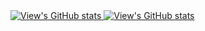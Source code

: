 <!--### Hi there 👋-->

<!--
**View12138/View12138** is a ✨ _special_ ✨ repository because its `README.md` (this file) appears on your GitHub profile.

Here are some ideas to get you started:

- 🔭 I’m currently working on ...
- 🌱 I’m currently learning ...
- 👯 I’m looking to collaborate on ...
- 🤔 I’m looking for help with ...
- 💬 Ask me about ...
- 📫 How to reach me: ...
- 😄 Pronouns: ...
- ⚡ Fun fact: ...
-->

<!--dark status-->
<a href="https://github.com/View12138#gh-dark-mode-only">
  <img src="https://github-readme-stats.vercel.app/api?username=View12138&show_icons=true&count_private=true&title_color=58A6FF&text_color=C9D1D9&icon_color=238636&border_color=30363D&bg_color=0D1117&hide_border=false&locale=cn&border_radius=6&include_all_commits=true#gh-dark-mode-only" alt="View's GitHub stats" />
</a>
<!--light status-->
<a href="https://github.com/View12138#gh-light-mode-only">
  <img src="https://github-readme-stats.vercel.app/api?username=View12138&show_icons=true&count_private=true&title_color=0969DA&text_color=57606A&icon_color=1A7F37&border_color=D0D7DE&bg_color=FFFFFF&hide_border=false&locale=cn&border_radius=6&include_all_commits=true#gh-dark-mode-only" alt="View's GitHub stats" />
</a>
